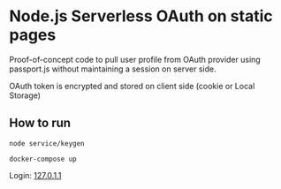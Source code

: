 # Node.js Serverless OAuth on static pages

Proof-of-concept code to pull user profile from OAuth provider using passport.js without maintaining a session on 
server side.

OAuth token is encrypted and stored on client side (cookie or Local Storage)

## How to run

`node service/keygen`

`docker-compose up`

Login: [127.0.1.1](http://127.0.1.1/index.html)